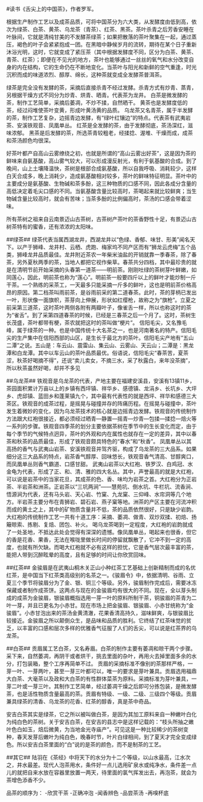 \#读书《舌尖上的中国茶》，作者罗军。

根据生产制作工艺以及成茶品质，可将中国茶分为六大类，从发酵度由低到高，依次为绿茶、白茶、黄茶、乌龙茶（青茶）、红茶、黑茶。茶叶杀青之后芳香安睡在叶脉间，它就是清纯甘美的不发酵茶绿茶；如果把散落的茶叶聚集在一起，通过蒸压，褐色的叶子会紧紧抱成一团。在黑暗中静候岁月的流转，期待在某个日子重新沐浴光明，这时，它就变成了紧压茶（其中根据发酵度不同，区分为白茶、黄茶、青茶、红茶）；即便在不见光的地方，茶叶也能够通过一丝丝的氧气和水分改变自身的内在结构，它的生命仍在不断地变化。当茶叶与阳光和新鲜的空气重逢，时光沉积而成的味道浓烈、醇厚、绵长，这种茶就变成全发酵茶普洱茶。

绿茶是完全没有发酵的茶，采摘后直接杀青不经过发酵。杀青方式有炒青、蒸青，另根据干燥方式不同分为炒青、烘青、晒青。代表茶为龙井。
白茶是微发酵的茶，制作工艺简单，采摘后萎凋，不炒不揉，自然晒干。
黄茶也是发酵度低的茶，经过闷堆使茶叶变黄，形成叶黄汤黄的品质。
乌龙茶又名青茶，属于半发酵的茶，制作工艺复杂，边摇青边发酵，有“绿叶红镶边”的特点。代表茶有武夷岩茶、安溪铁观音、凤凰单丛。
红茶是全发酵的茶，由于发酵彻底，茶汤深红，滋味浓郁。
黑茶是后发酵的茶，所选茶青较粗老，经揉捻、渥堆、干燥而成，成茶和茶汤颜色均很深。

好茶叶都产自高山云雾缭绕之初，也就是所谓的“高山云雾出好茶”，这是因为茶的鲜味来自氨基酸，高山雾气较大，可以形成漫反射光，有利于氨基酸的合成。到了晚间，山上土壤降温快，茶树是根部合成氨基酸，所以自我呼吸、消耗较少，这样白天合成多，晚上消耗少，造成氨基酸相对较多，茶叶的鲜味特征明显。茶叶中的主要成分是氨基酸、生物碱和茶多酚，这三种物质的口感不同，因此各成分含量的高低决定着毛尖口感的不同。当氨基酸含量比较高时，茶喝起来就比较鲜爽；当生物碱含量比较高时，就会有苦味；当茶多酚的比例偏高时，茶汤的口感会带着涩味。

所有茶树之祖来自云南景迈山古茶树，古茶树产茶叶的茶香野性十足，有景迈山古树茶特有的蜜香，还有浓浓的太阳味。

##绿茶##
绿茶代表当属西湖龙井，西湖龙井以“色绿、香郁、味甘、形美”闻名天下。以产于狮峰、龙井村、云栖、虎跑、梅家坞不同产区而有“狮龙云虎梅”五个品类，狮峰龙井品质最佳。龙井附近茶农一年柴米油盐的开销就靠一季春茶，除了春茶，另外夏秋两季的茶，当地人都把它视作柴草。春茶共分四档，其中最珍贵的就是在清明节前开始采摘的头春第一道茶——明前茶。刚刚吐绿的茶树芽叶鲜嫩，如同莲心，因此，明前茶也称为“莲心”。明前茶一般要四斤以上的鲜叶才能炒制一斤干茶。一个熟练的采茶工，一天最多只能采摘一斤多的鲜叶，这也是明前茶价格高昂的原因。第二档茶叫雨前茶，是谷雨前采的第二道春茶。此时，茶的芽柄已发出一叶，形状像一面旗帜，茶芽向上伸展，形状如红缨枪，故称之为“旗枪”。立夏之前采第三道茶，这时茶叶两侧各附有两瓣叶子，像雀舌一样，所以也称这时的茶为“雀舌”。到了采第四道春茶的时候，已经是三春茶之后一个月了。这时，茶树生长茂盛，茶叶都带有梗，茶农就把这时的茶叫做“梗片”。
信阳毛尖，又名豫毛峰，属于绿茶的一种。也是中国传统十大名茶之一，也是河南著名的特产。信阳毛尖的生产集中在信阳西部的山区，是生长于最北方的茶叶。信阳毛尖产地有“五山二潭”之说。五山是：车云山、震雷山、集云山、云雾山、天云山；二潭是：黑龙潭和白龙潭。其中以车云山的茶叶品质最优。俗语说，信阳毛尖“春茶苦，夏茶涩，秋茶好喝摘不得”，还说“卖儿卖女，不摘三水，采了秋露白，来年没茶摘”，所以秋茶虽然好喝，却并不多见

##乌龙茶##
铁观音是乌龙茶的代表，产地主要在福建安溪县，安溪有13镇11乡，茶园面积累计万亩以上的乡镇有西坪镇、祥华乡、感德镇、龙涓乡、长坑乡、大坪乡、虎邱镇、蓝田乡和蓬莱镇九个，其中最有代表性的就是西坪、祥华和感德三大茶区。铁观音的成茶过程，是摇晃与碰撞并存的阵痛历程。在摇晃与碰撞中，茶叶发生着微妙的变化，因为乌龙茶技术的核心就是边摇青边发酵。铁观音的传统制作方法跟大红袍很接近，都必须经过晒青—静置—摇青—炒青—包揉—揉捻—焙火等一系列的步骤。铁观音四季茶的划分主要依据茶树在季节中的生长变化而定，由于每个季节的气候特点迥异，茶叶的外观和内在属性也就存在一定的差异，其中以春茶和秋茶的品质最佳，形成了铁观音颇具特色的“春水”和“秋香”。
凤凰单丛以其高扬的香气与武夷山岩茶、安溪铁观音并驾齐驱，构成了乌龙茶的三大品系。如果细分这三大品系的特点，岩茶香气醇厚、回味悠长，铁观音香气清高、甘醇爽口，而凤凰单丛则香气霸道、口感甘甜。
武夷山岩茶以大红袍、铁罗汉、白鸡冠、水金龟为代表，形成了正、和、清、雅的四大名丛。其中，声誉最高的就是大红袍，可以说是岩茶中的当家花旦，其成茶的色、香、味均为岩茶之首。大红袍分为正岩茶、半岩茶和洲茶。正岩茶以“三坑两涧”——慧苑坑、倒水坑、牛栏坑、流香涧、悟源涧为代表，还有马头岩、天心岩、竹窠、九龙窠、三仰峰、水帘洞等几个地方。半岩茶主要分布在青狮岩、碧石岩、燕子窠等地。洲茶的产区主要在河流冲积而成的黄土之上，其中的矿物质含量并不低，茶的品质依然很好，只是缺少岩韵。大红袍的传统制作工艺一共有十道工序：采摘、萎凋、做青、双炒双揉、初焙、扬簸晾索、拣剔、复焙、团包、补火。
喝乌龙茶喝到一定程度，大红袍的岩韵就成了一处圣地，不抵达此处会觉得有深深的遗憾。像凤凰单丛，喝起来也很香，但它的香是花香、果香，无法在喉咙里做长时间的停留就飘散了，它冲不到一定的高度，也就有所欠缺。而喝大红袍就不必有这样的担忧，它是香气层次最丰富的茶，能把人带到沉醉眩晕的高度，且有足够的时间让你欣赏回味。

##红茶##
金骏眉是在武夷山桐木关正山小种红茶工艺基础上创新精制而成的名优红茶，是中国当下红茶类高级别的名茶之一。《骏眉令》中，依据清明、谷雨、立夏三个季节将骏眉分为了金、银、铜三个等级。另外，骏眉制作完成后，需要冰冻保藏或者制作成茶饼。这两点与现在的金骏眉均有很大的不同。现在，全以芽头制成的成茶为金骏眉，银骏眉概指选用一芽一叶的原料所制干茶，铜骏眉的茶青为二叶一芽，并且已更名为小赤甘。现在市场上把金骏眉、银骏眉、小赤甘统称为“金骏眉”。小赤甘泡出来的茶汤金黄清澈，花果香清高持久，滋味鲜爽，与银骏眉比较接近。金骏眉之所以颠倒众生，是品味和品质的胜利。它终结了红茶味觉的贫乏，以丰富的口感和层次多样的优雅香气征服了人们的舌尖，可以说是红茶界的乌龙茶。

##白茶##
贡眉属工艺白茶，又名寿眉。白茶的制作主要有萎凋和晾干两个步骤。采下来，自然萎凋，再阴干或者烘干，挑去里面的杂叶，再用火去掉里面多余的水分，打包装箱，整个工序再简单不过。
贡眉的采摘标准不像别的茶那样严格，一芽一叶、一芽两叶，甚至一芽三叶都可以，唯一的要求是芽叶兼具。贡眉选用福鼎大白茶、大毫茶以及政和大白茶的有性群体菜茶为原料。采摘标准为芽叶兼具，一芽二叶或一芽三叶。其制作工艺简单，经过萎凋干燥之后即可分拣包装，是微发酵茶，也是活性物质含量最高的茶。贡眉有特级、一级、二级、三级四个等级。贡眉兼具绿茶的清香、乌龙茶的花香、红茶的醇香，真是茶中奇品。

安吉白茶其实是绿茶，它之所以被叫做白茶，是因为其加工原料来自一种嫩叶白化为纯白色的茶树。关于安吉白茶，在安吉的县志中是这样记载的：“枝头所抽之嫩叶色白如玉，焙后微黄，为当地金光寺庙产”。可见这是一种比较稀少的茶树变种，春天发芽后嫩叶为纯白色，晚春时节，叶片白绿相间，到了夏天才完全变成绿色。所以安吉白茶里面的“白”说的是茶的颜色，而不是制茶的工艺。

##其它##
陆羽在《茶经》中将天下的水分为十二个等级，以山水最高，江水次之，井水最差。现代人泡茶用水，条件好一点儿选用矿泉水或纯净水，条件差一点儿的就把自来水放在容器里放置一两天，待里面的氯气挥发出去，再泡茶，就会为茶增色添香不少。

品茶的顺序为：
-欣赏干茶
-正确冲泡
-闻香辨色
-品尝茶汤
-再嗅杯底